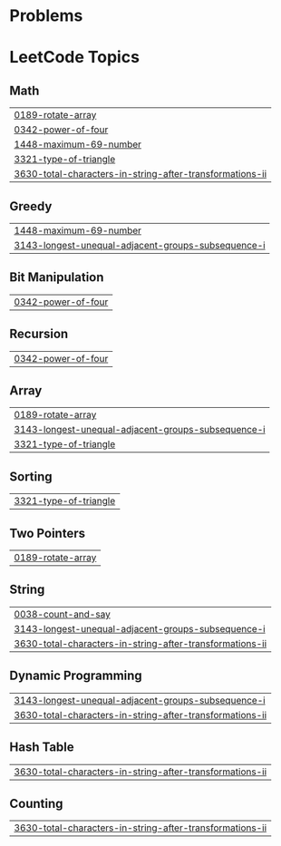 # Problems
<!---LeetCode Topics Start-->
# LeetCode Topics
## Math
|  |
| ------- |
| [0189-rotate-array](https://github.com/SomiyaRana/Leetcode_Problems/tree/master/0189-rotate-array) |
| [0342-power-of-four](https://github.com/SomiyaRana/Leetcode_Problems/tree/master/0342-power-of-four) |
| [1448-maximum-69-number](https://github.com/SomiyaRana/Leetcode_Problems/tree/master/1448-maximum-69-number) |
| [3321-type-of-triangle](https://github.com/SomiyaRana/Leetcode_Problems/tree/master/3321-type-of-triangle) |
| [3630-total-characters-in-string-after-transformations-ii](https://github.com/SomiyaRana/Leetcode_Problems/tree/master/3630-total-characters-in-string-after-transformations-ii) |
## Greedy
|  |
| ------- |
| [1448-maximum-69-number](https://github.com/SomiyaRana/Leetcode_Problems/tree/master/1448-maximum-69-number) |
| [3143-longest-unequal-adjacent-groups-subsequence-i](https://github.com/SomiyaRana/Leetcode_Problems/tree/master/3143-longest-unequal-adjacent-groups-subsequence-i) |
## Bit Manipulation
|  |
| ------- |
| [0342-power-of-four](https://github.com/SomiyaRana/Leetcode_Problems/tree/master/0342-power-of-four) |
## Recursion
|  |
| ------- |
| [0342-power-of-four](https://github.com/SomiyaRana/Leetcode_Problems/tree/master/0342-power-of-four) |
## Array
|  |
| ------- |
| [0189-rotate-array](https://github.com/SomiyaRana/Leetcode_Problems/tree/master/0189-rotate-array) |
| [3143-longest-unequal-adjacent-groups-subsequence-i](https://github.com/SomiyaRana/Leetcode_Problems/tree/master/3143-longest-unequal-adjacent-groups-subsequence-i) |
| [3321-type-of-triangle](https://github.com/SomiyaRana/Leetcode_Problems/tree/master/3321-type-of-triangle) |
## Sorting
|  |
| ------- |
| [3321-type-of-triangle](https://github.com/SomiyaRana/Leetcode_Problems/tree/master/3321-type-of-triangle) |
## Two Pointers
|  |
| ------- |
| [0189-rotate-array](https://github.com/SomiyaRana/Leetcode_Problems/tree/master/0189-rotate-array) |
## String
|  |
| ------- |
| [0038-count-and-say](https://github.com/SomiyaRana/Leetcode_Problems/tree/master/0038-count-and-say) |
| [3143-longest-unequal-adjacent-groups-subsequence-i](https://github.com/SomiyaRana/Leetcode_Problems/tree/master/3143-longest-unequal-adjacent-groups-subsequence-i) |
| [3630-total-characters-in-string-after-transformations-ii](https://github.com/SomiyaRana/Leetcode_Problems/tree/master/3630-total-characters-in-string-after-transformations-ii) |
## Dynamic Programming
|  |
| ------- |
| [3143-longest-unequal-adjacent-groups-subsequence-i](https://github.com/SomiyaRana/Leetcode_Problems/tree/master/3143-longest-unequal-adjacent-groups-subsequence-i) |
| [3630-total-characters-in-string-after-transformations-ii](https://github.com/SomiyaRana/Leetcode_Problems/tree/master/3630-total-characters-in-string-after-transformations-ii) |
## Hash Table
|  |
| ------- |
| [3630-total-characters-in-string-after-transformations-ii](https://github.com/SomiyaRana/Leetcode_Problems/tree/master/3630-total-characters-in-string-after-transformations-ii) |
## Counting
|  |
| ------- |
| [3630-total-characters-in-string-after-transformations-ii](https://github.com/SomiyaRana/Leetcode_Problems/tree/master/3630-total-characters-in-string-after-transformations-ii) |
<!---LeetCode Topics End-->
